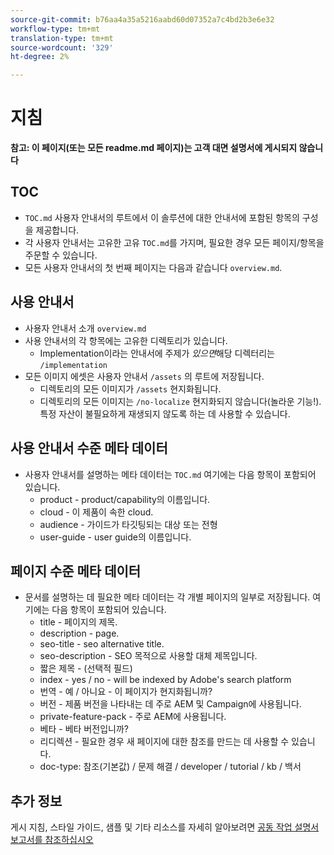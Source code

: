 ```yaml
---
source-git-commit: b76aa4a35a5216aabd60d07352a7c4bd2b3e6e32
workflow-type: tm+mt
translation-type: tm+mt
source-wordcount: '329'
ht-degree: 2%

---
```

# 지침

**참고: 이 페이지(또는 모든 readme.md 페이지)는 고객 대면 설명서에 게시되지 않습니다**

## TOC

+ `TOC.md` 사용자 안내서의 루트에서 이 솔루션에 대한 안내서에 포함된 항목의 구성을 제공합니다.
+ 각 사용자 안내서는 고유한 고유 `TOC.md`를 가지며, 필요한 경우 모든 페이지/항목을 주문할 수 있습니다.
+ 모든 사용자 안내서의 첫 번째 페이지는 다음과 같습니다 `overview.md`.

## 사용 안내서

+ 사용자 안내서 소개 `overview.md`
+ 사용 안내서의 각 항목에는 고유한 디렉토리가 있습니다.
   + Implementation이라는 안내서에 주제가 *있으면*&#x200B;해당 디렉터리는 `/implementation`
+ 모든 이미지 에셋은 사용자 안내서 `/assets` 의 루트에 저장됩니다.
   + 디렉토리의 모든 이미지가 `/assets` 현지화됩니다.
   + 디렉토리의 모든 이미지는 `/no-localize` 현지화되지 않습니다(놀라운 기능!). 특정 자산이 불필요하게 재생되지 않도록 하는 데 사용할 수 있습니다.

## 사용 안내서 수준 메타 데이터

+ 사용자 안내서를 설명하는 메타 데이터는 `TOC.md` 여기에는 다음 항목이 포함되어 있습니다.
   + product - product/capability의 이름입니다.
   + cloud - 이 제품이 속한 cloud.
   + audience - 가이드가 타깃팅되는 대상 또는 전형
   + user-guide - user guide의 이름입니다.

## 페이지 수준 메타 데이터

+ 문서를 설명하는 데 필요한 메타 데이터는 각 개별 페이지의 일부로 저장됩니다. 여기에는 다음 항목이 포함되어 있습니다.
   + title - 페이지의 제목.
   + description - page.
   + seo-title - seo alternative title.
   + seo-description - SEO 목적으로 사용할 대체 제목입니다.
   + 짧은 제목 - (선택적 필드)
   + index - yes / no - will be indexed by Adobe&#39;s search platform
   + 번역 - 예 / 아니요 - 이 페이지가 현지화됩니까?
   + 버전 - 제품 버전을 나타내는 데 주로 AEM 및 Campaign에 사용됩니다.
   + private-feature-pack - 주로 AEM에 사용됩니다.
   + 베타 - 베타 버전입니까?
   + 리디렉션 - 필요한 경우 새 페이지에 대한 참조를 만드는 데 사용할 수 있습니다.
   + doc-type: 참조(기본값) / 문제 해결 / developer / tutorial / kb / 백서

## 추가 정보

게시 지침, 스타일 가이드, 샘플 및 기타 리소스를 자세히 알아보려면 [공동 작업 설명서 보고서를 참조하십시오](https://git.corp.adobe.com/AdobeDocs/collaborative-doc-instructions)
